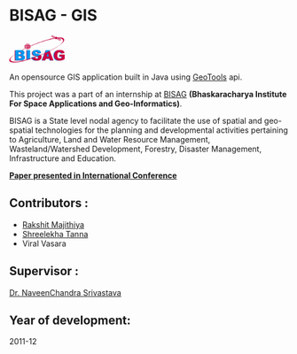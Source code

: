 BISAG - GIS
===========
<img src="bisag.jpg" width=100 />

An opensource GIS application built in Java using [GeoTools](http://www.geotools.org/) api.

This project was a part of an internship at [BISAG](http://www.bisag.gujarat.gov.in/)  **(Bhaskaracharya Institute For Space Applications and Geo-Informatics)**.

BISAG is a State level nodal agency to facilitate the use of spatial and geo-spatial technologies for the planning and developmental activities pertaining to Agriculture, Land and Water Resource Management, Wasteland/Watershed Development, Forestry, Disaster Management, Infrastructure and Education.

[**Paper presented in International Conference**](http://goo.gl/fwg6d)

Contributors :
--------------
- [Rakshit Majithiya](http://ca.linkedin.com/in/geekrax)
- [Shreelekha Tanna](http://ca.linkedin.com/in/shreelekha)
- Viral Vasara

Supervisor :
------------
[Dr. NaveenChandra Srivastava](http://in.linkedin.com/pub/naveenchandra-srivastava/3a/374/85)

Year of development:
--------------------
2011-12
